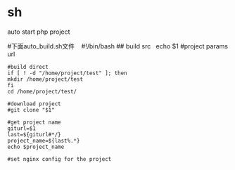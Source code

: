# sh
auto start php project

#下面auto_build.sh文件
    #!/bin/bash
    ## build src
    echo $1 #project params url

    #build direct
    if [ ! -d "/home/project/test" ]; then
    mkdir /home/project/test
    fi
    cd /home/project/test/

    #download project
    #git clone "$1"

    #get project name
    giturl=$1
    last=${giturl#*/}
    project_name=${last%.*}
    echo $project_name

    #set nginx config for the project
